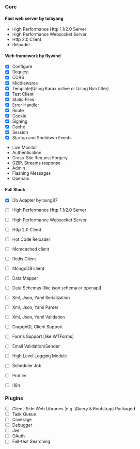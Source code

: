### Core

#### **Fast web server** by tulayang

- High Performance Http 1.1/2.0 Server
- High Performance Websocket Server
- Http 2.0 Client
- Reloader

#### **Web framework** by flywind

- [x] Configure
- [x] Request 
- [x] CORS
- [x] Middlewares
- [x] Template(Using Karax native or Using Nim filter)
- [x] Test Client
- [x] Static Files
- [x] Error Handler
- [x] Route
- [x] Cookie
- [x] Signing
- [x] Cache
- [x] Session
- [x] Startup and Shutdown Events
- Live Monitor
- Authentication
- Cross-Site Request Forgery
- GZIP, Streams response
- Admin
- Flashing Messages
- Openapi

#### **Full Stack**

- [x] Db Adapter by bung87
- [ ] High Performance Http 1.1/2.0 Server
- [ ] High Performance Websocket Server
- [ ] Http 2.0 Client
- [ ] Hot Code Reloader
- [ ] Memcached client
- [ ] Redis Client
- [ ] MongoDB client
- [ ] Data Mapper
- [ ] Data Schemas [like json schema or openapi]
- [ ] Xml, Json, Yaml Serialization 
- [ ] Xml, Json, Yaml Parser
- [ ] Xml, Json, Yaml Validation
- [ ] GrapghQL Client Support
- [ ] Forms Support [like WTForms]
- [ ] Email Validation/Sender
- [ ] High Level Logging Module
- [ ] Scheduler Job
- [ ] Profiler
- [ ] i18n


### Plugins
- [ ] Client-Side Web Libraries (e.g. jQuery & Bootstrap) Packaged
- [ ] Task Queue
- [ ] Coverage	
- [ ] Debugger	
- [ ] Jwt	
- [ ] OAuth	
- [ ] Full-text Searching
